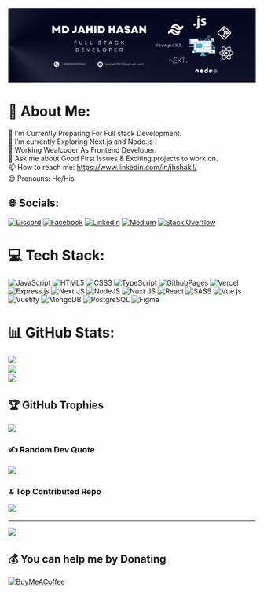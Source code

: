 <img src="./github-banner.png" alt="Jahid Hasan">

# 💫 About Me:

🔭 I’m Currently Preparing For Full stack Development.<br>🌱 I’m currently Exploring Next.js and Node.js .<br>🤔 Working Wealcoder As Frontend Developer.<br>💬 Ask me about Good First Issues & Exciting projects to work on.<br>📫 How to reach me: https://www.linkedin.com/in/jhshakil/<br>😄 Pronouns: He/His

## 🌐 Socials:

[![Discord](https://img.shields.io/badge/Discord-%237289DA.svg?logo=discord&logoColor=white)](https://discord.gg/jahidhasan_28638) [![Facebook](https://img.shields.io/badge/Facebook-%231877F2.svg?logo=Facebook&logoColor=white)](https://facebook.com/JahidHasan112s2) [![LinkedIn](https://img.shields.io/badge/LinkedIn-%230077B5.svg?logo=linkedin&logoColor=white)](https://linkedin.com/in/jhshakil) [![Medium](https://img.shields.io/badge/Medium-12100E?logo=medium&logoColor=white)](https://medium.com/@@jhshakil) [![Stack Overflow](https://img.shields.io/badge/-Stackoverflow-FE7A16?logo=stack-overflow&logoColor=white)](https://stackoverflow.com/users/23273915)

# 💻 Tech Stack:

![JavaScript](https://img.shields.io/badge/javascript-%23323330.svg?style=for-the-badge&logo=javascript&logoColor=%23F7DF1E) ![HTML5](https://img.shields.io/badge/html5-%23E34F26.svg?style=for-the-badge&logo=html5&logoColor=white) ![CSS3](https://img.shields.io/badge/css3-%231572B6.svg?style=for-the-badge&logo=css3&logoColor=white) ![TypeScript](https://img.shields.io/badge/typescript-%23007ACC.svg?style=for-the-badge&logo=typescript&logoColor=white) ![GithubPages](https://img.shields.io/badge/github%20pages-121013?style=for-the-badge&logo=github&logoColor=white) ![Vercel](https://img.shields.io/badge/vercel-%23000000.svg?style=for-the-badge&logo=vercel&logoColor=white) ![Express.js](https://img.shields.io/badge/express.js-%23404d59.svg?style=for-the-badge&logo=express&logoColor=%2361DAFB) ![Next JS](https://img.shields.io/badge/Next-black?style=for-the-badge&logo=next.js&logoColor=white) ![NodeJS](https://img.shields.io/badge/node.js-6DA55F?style=for-the-badge&logo=node.js&logoColor=white) ![Nuxt JS](https://img.shields.io/badge/Nuxt-002E3B?style=for-the-badge&logo=nuxt.js&logoColor=#00DC82) ![React](https://img.shields.io/badge/react-%2320232a.svg?style=for-the-badge&logo=react&logoColor=%2361DAFB) ![SASS](https://img.shields.io/badge/SASS-hotpink.svg?style=for-the-badge&logo=SASS&logoColor=white) ![Vue.js](https://img.shields.io/badge/vue.js-%2335495e.svg?style=for-the-badge&logo=vuedotjs&logoColor=%234FC08D) ![Vuetify](https://img.shields.io/badge/Vuetify-1867C0?style=for-the-badge&logo=vuetify&logoColor=AEDDFF) ![MongoDB](https://img.shields.io/badge/MongoDB-%234ea94b.svg?style=for-the-badge&logo=mongodb&logoColor=white) ![PostgreSQL](https://img.shields.io/badge/postgresql-%23336791.svg?style=for-the-badge&logo=postgresql&logoColor=white) ![Figma](https://img.shields.io/badge/figma-%23F24E1E.svg?style=for-the-badge&logo=figma&logoColor=white)

# 📊 GitHub Stats:

![](https://github-readme-stats.vercel.app/api?username=jhshakil&theme=vue&hide_border=false&include_all_commits=true&count_private=false)<br/>
![](https://github-readme-streak-stats.herokuapp.com/?user=jhshakil&theme=vue&hide_border=false)<br/>
![](https://github-readme-stats.vercel.app/api/top-langs/?username=jhshakil&theme=vue&hide_border=false&include_all_commits=true&count_private=false&layout=compact)

## 🏆 GitHub Trophies

![](https://github-profile-trophy.vercel.app/?username=jhshakil&theme=dark&no-frame=false&no-bg=false&margin-w=4)

### ✍️ Random Dev Quote

![](https://quotes-github-readme.vercel.app/api?type=horizontal&theme=radical)

### 🔝 Top Contributed Repo

![](https://github-contributor-stats.vercel.app/api?username=jhshakil&limit=5&theme=dark_dimmed&combine_all_yearly_contributions=true)

---

[![](https://visitcount.itsvg.in/api?id=jhshakil&icon=0&color=1)](https://visitcount.itsvg.in)

## 💰 You can help me by Donating

[![BuyMeACoffee](https://img.shields.io/badge/Buy%20Me%20a%20Coffee-ffdd00?style=for-the-badge&logo=buy-me-a-coffee&logoColor=black)](https://buymeacoffee.com/jhshakil)

<!-- Proudly created with GPRM ( https://gprm.itsvg.in ) -->
